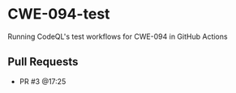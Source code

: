 # CWE-094-test
Running CodeQL's test workflows for CWE-094 in GitHub Actions

## Pull Requests

* PR #3 @17:25
